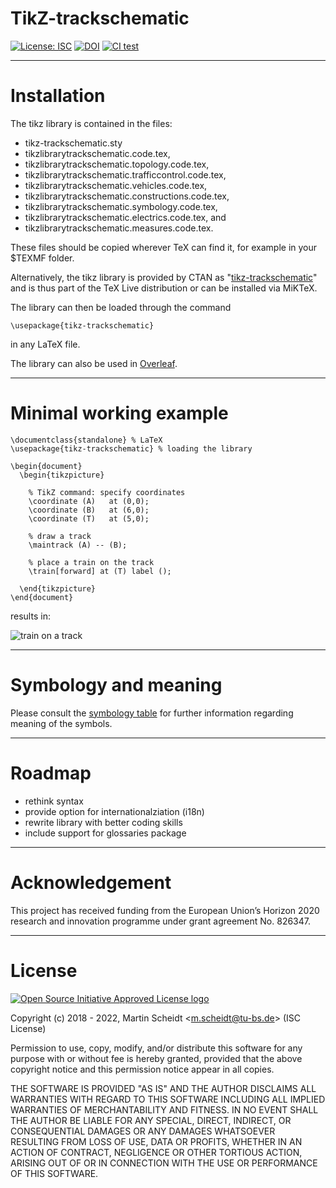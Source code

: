 # TikZ-trackschematic

[![License: ISC](https://img.shields.io/badge/license-ISC-green.svg)](https://opensource.org/licenses/ISC) [![DOI](https://zenodo.org/badge/DOI/10.5281/zenodo.5539844.svg)](https://doi.org/10.5281/zenodo.5539844) [![CI test](https://github.com/railtoolkit/tikz-trackschematic/actions/workflows/testing.yaml/badge.svg)](https://github.com/railtoolkit/tikz-trackschematic/actions/workflows/testing.yaml)

------------

# Installation


The tikz library is contained in the files:
* tikz-trackschematic.sty
* tikzlibrarytrackschematic.code.tex,
* tikzlibrarytrackschematic.topology.code.tex,
* tikzlibrarytrackschematic.trafficcontrol.code.tex,
* tikzlibrarytrackschematic.vehicles.code.tex,
* tikzlibrarytrackschematic.constructions.code.tex,
* tikzlibrarytrackschematic.symbology.code.tex,
* tikzlibrarytrackschematic.electrics.code.tex, and
* tikzlibrarytrackschematic.measures.code.tex.

These files should be copied wherever TeX can find it, for example in your $TEXMF folder.

Alternatively, the tikz library is provided by CTAN as "[tikz-trackschematic](https://ctan.org/pkg/tikz-trackschematic)" and is thus part of the TeX Live distribution or can be installed via MiKTeX.

The library can then be loaded through the command
```TeX
\usepackage{tikz-trackschematic}
```
in any LaTeX file.

The library can also be used in [Overleaf](https://www.overleaf.com/read/crrxfcdzbhbd).

------------

# Minimal working example

```TeX
\documentclass{standalone} % LaTeX
\usepackage{tikz-trackschematic} % loading the library

\begin{document}
  \begin{tikzpicture}

    % TikZ command: specify coordinates
    \coordinate (A)   at (0,0);
    \coordinate (B)   at (6,0);
    \coordinate (T)   at (5,0);

    % draw a track
    \maintrack (A) -- (B);

    % place a train on the track
    \train[forward] at (T) label ();

  \end{tikzpicture}
\end{document}
```
results in:

![train on a track](https://raw.githubusercontent.com/railtoolkit/tikz-trackschematic/master/doc/examples/minimal_working_example.png "train on a track")

------------

# Symbology and meaning

Please consult the [symbology table](https://github.com/railtoolkit/tikz-trackschematic/blob/master/doc/symbology-table.pdf) for further information regarding meaning of the symbols.

------------

# Roadmap

  * rethink syntax
  * provide option for internationalziation (i18n)
  * rewrite library with better coding skills
  * include support for glossaries package

------------

# Acknowledgement

  This project has received funding from the European Union’s Horizon 2020 research and innovation programme under grant agreement No. 826347.

------------

# License
  
  [![Open Source Initiative Approved License logo](https://opensource.org/files/OSIApproved_100X125.png "Open Source Initiative Approved License logo")](https://opensource.org)

  Copyright (c) 2018 - 2022, Martin Scheidt \<m.scheidt@tu-bs.de\> (ISC License)

  Permission to use, copy, modify, and/or distribute this software for any purpose with or without fee is hereby granted, provided that the above copyright notice and this permission notice appear in all copies.

  THE SOFTWARE IS PROVIDED "AS IS" AND THE AUTHOR DISCLAIMS ALL WARRANTIES WITH REGARD TO THIS SOFTWARE INCLUDING ALL IMPLIED WARRANTIES OF MERCHANTABILITY AND FITNESS. IN NO EVENT SHALL THE AUTHOR BE LIABLE FOR ANY SPECIAL, DIRECT, INDIRECT, OR CONSEQUENTIAL DAMAGES OR ANY DAMAGES WHATSOEVER RESULTING FROM LOSS OF USE, DATA OR PROFITS, WHETHER IN AN ACTION OF CONTRACT, NEGLIGENCE OR OTHER TORTIOUS ACTION, ARISING OUT OF OR IN CONNECTION WITH THE USE OR PERFORMANCE OF THIS SOFTWARE.